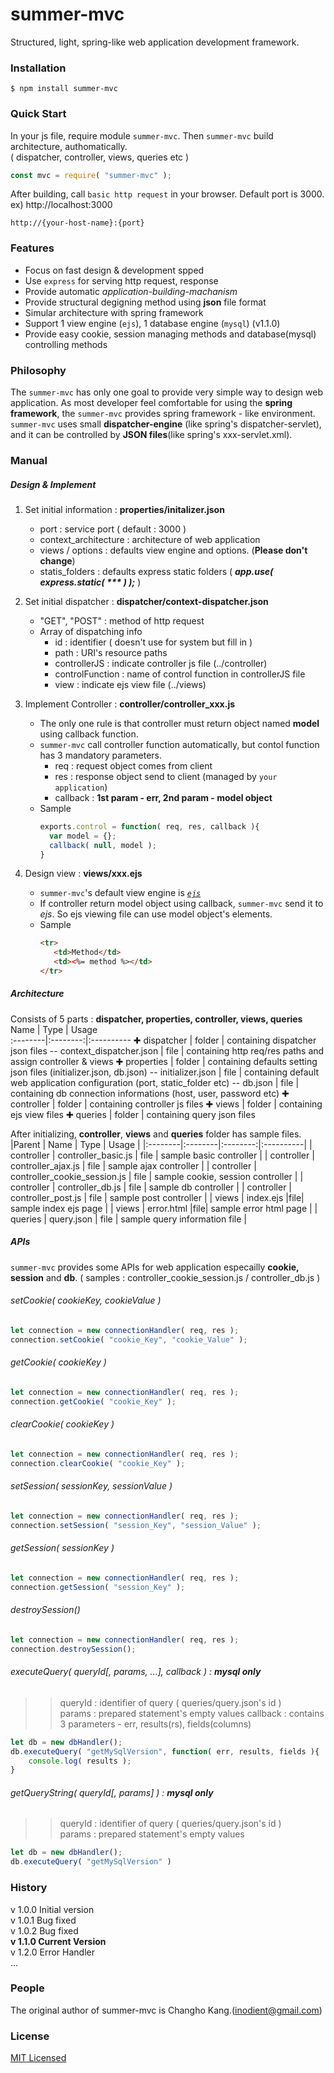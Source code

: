 # summer-mvc
Structured, light, spring-like web application development framework.      

### Installation      
```      
$ npm install summer-mvc      
```      

### Quick Start
In your js file, require module `summer-mvc`. Then `summer-mvc` build architecture, authomatically.     
( dispatcher, controller, views, queries etc )     
```javascript     
const mvc = require( "summer-mvc" );    
```    

After building, call `basic http request` in your browser.
Default port is 3000. ex) http://localhost:3000    
```
http://{your-host-name}:{port}    
```    

### Features       
- Focus on fast design & development spped
- Use `express` for serving http request, response
- Provide automatic *application-building-machanism*
- Provide structural degigning method using **json** file format
- Simular architecture with spring framework
- Support 1 view engine (`ejs`), 1 database engine (`mysql`) (v1.1.0)
- Provide easy cookie, session managing methods and database(mysql) controlling methods    

### Philosophy    
The `summer-mvc` has only one goal to provide very simple way to design web application. As most developer feel comfortable for using the **spring framework**, the `summer-mvc` provides spring framework - like environment. `summer-mvc` uses small **dispatcher-engine** (like spring's dispatcher-servlet), and it can be controlled by **JSON files**(like spring's xxx-servlet.xml).      

### Manual    
##### Design & Implement
1. Set initial information : **properties/initalizer.json**    
   * port : service port ( default : 3000 )    
   * context_architecture : architecture of web application    
   * views / options : defaults view engine and options. (**Please don't change**)    
   * statis_folders : defaults express static folders ( *__app.use( express.static( *** ) );__* )    


2. Set initial dispatcher : **dispatcher/context-dispatcher.json**    
   * "GET", "POST" : method of http request
   * Array of dispatching info
      * id : identifier ( doesn't use for system but fill in )
      * path : URI's resource paths
      * controllerJS : indicate controller js file (../controller)
      * controlFunction : name of control function in controllerJS file
      * view : indicate ejs view file (../views)


3. Implement Controller : **controller/controller_xxx.js**    
   * The only one rule is that controller must return object named **model** using callback function.    
   * `summer-mvc` call controller function automatically, but contol function has 3 mandatory parameters.    
      * req : request object comes from client    
      * res : response object send to client (managed by `your application`)
      * callback : **1st param - err, 2nd param - model object**
   * Sample
      ```javascript
      exports.control = function( req, res, callback ){
        var model = {};
        callback( null, model );
      }
      ```    



4. Design view : **views/xxx.ejs**    
   * `summer-mvc`'s default view engine is [*`ejs`*](https://www.npmjs.com/package/ejs)
   * If controller return model object using callback, `summer-mvc` send it to *ejs*.
      So ejs viewing file can use model object's elements.
   * Sample
     ```html
     <tr>
        <td>Method</td>
        <td><%= method %></td>
     </tr>
     ```

##### Architecture    
Consists of 5 parts : **dispatcher, properties, controller, views, queries**    
Name    |  Type   |    Usage   
:--------|:--------:|:----------
 ✚ dispatcher | folder | containing dispatcher json files
 -- context_dispatcher.json | file | containing http req/res paths and assign controller & views
 ✚ properties | folder | containing defaults setting json files (initializer.json, db.json)
 -- initializer.json | file | containing default web application configuration (port, static_folder etc)
 -- db.json | file | containing db connection informations (host, user, password etc)
 ✚ controller | folder | containing controller js files
 ✚ views | folder | containing ejs view files
 ✚ queries | folder | containing query json files

After initializing, **controller**, **views** and **queries** folder has sample files.
|Parent |   Name    |  Type   |    Usage   |
|:--------|:--------|:--------:|:----------|
| controller | controller_basic.js | file |  sample basic controller |
| controller | controller_ajax.js | file |  sample ajax controller |
| controller | controller_cookie_session.js | file |  sample cookie, session controller |
| controller | controller_db.js | file |  sample db controller |
| controller | controller_post.js | file |  sample post controller |
| views | index.ejs |file| sample index ejs page |
| views | error.html |file| sample error html page |
| queries | query.json  | file | sample query information file |


##### APIs
`summer-mvc` provides some APIs for web application especailly **cookie, session** and **db**.
( samples : controller_cookie_session.js / controller_db.js )
###### setCookie( cookieKey, cookieValue )    
```javascript    
let connection = new connectionHandler( req, res );    
connection.setCookie( "cookie_Key", "cookie_Value" );    
```
###### getCookie( cookieKey )    
```javascript    
let connection = new connectionHandler( req, res );    
connection.getCookie( "cookie_Key" );    
```
###### clearCookie( cookieKey )    
```javascript    
let connection = new connectionHandler( req, res );    
connection.clearCookie( "cookie_Key" );    
```
###### setSession( sessionKey, sessionValue )    
```javascript    
let connection = new connectionHandler( req, res );    
connection.setSession( "session_Key", "session_Value" );    
```
###### getSession( sessionKey )
```javascript    
let connection = new connectionHandler( req, res );    
connection.getSession( "session_Key" );    
```
###### destroySession()
```javascript    
let connection = new connectionHandler( req, res );    
connection.destroySession();    
```
###### executeQuery( queryId[, params, ...], callback ) : **mysql only**
>> queryId : identifier of query ( queries/query.json's id )    
>> params : prepared statement's empty values
>> callback : contains 3 parameters - err, results(rs), fields(columns)
```javascript
let db = new dbHandler();
db.executeQuery( "getMySqlVersion", function( err, results, fields ){
    console.log( results );
}
```    
###### getQueryString( queryId[, params] ) : **mysql only**
>> queryId : identifier of query ( queries/query.json's id )     
>> params : prepared statement's empty values    
```javascript
let db = new dbHandler();
db.executeQuery( "getMySqlVersion" )
```    

### History
v 1.0.0 Initial version    
v 1.0.1 Bug fixed    
v 1.0.2 Bug fixed    
**v 1.1.0 Current Version**    
v 1.2.0 Error Handler    
...

### People
The original author of summer-mvc is Changho Kang.(inodient@gmail.com)  

### License
[MIT Licensed](https://github.com/inodient/summer-mvc/blob/master/LICENSE)  
